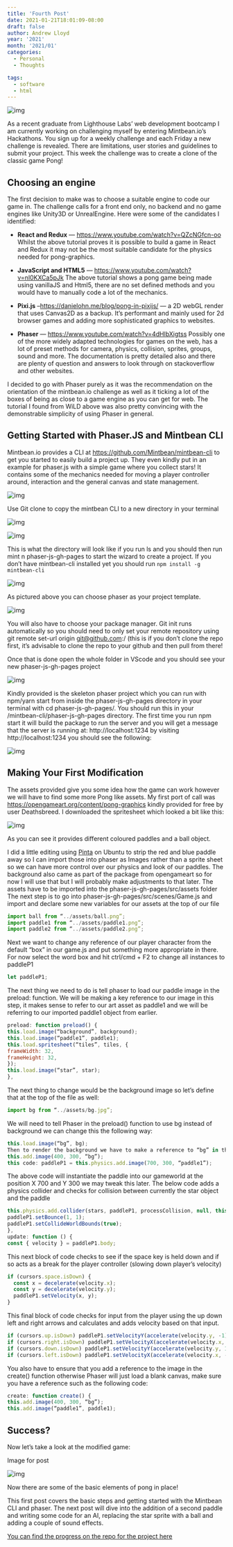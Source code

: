 ```yaml
---
title: 'Fourth Post'
date: 2021-01-21T18:01:09-08:00
draft: false
author: Andrew Lloyd
year: '2021'
month: '2021/01'
categories:
  - Personal
  - Thoughts

tags:
  - software
  - html
---
```


![img](https://miro.medium.com/max/700/1*mpj36aaGse8i4wavnyZwhA.jpeg#center)

As a recent graduate from Lighthouse Labs’ web development bootcamp I am currently working on challenging myself by entering Mintbean.io’s Hackathons. You sign up for a weekly challenge and each Friday a new challenge is revealed. There are limitations, user stories and guidelines to submit your project. This week the challenge was to create a clone of the classic game Pong!

<!--more-->

## Choosing an engine

The first decision to make was to choose a suitable engine to code our game in. The challenge calls for a front end only, no backend and no game engines like Unity3D or UnrealEngine. Here were some of the candidates I identified:

- **React and Redux** — https://www.youtube.com/watch?v=QZcNGfcn-oo
  Whilst the above tutorial proves it is possible to build a game in React and Redux it may not be the most suitable candidate for the physics needed for pong-graphics.

- **JavaScript and HTML5** — https://www.youtube.com/watch?v=nl0KXCa5pJk
  The above tutorial shows a pong game being made using vanillaJS and Html5, there are no set defined methods and you would have to manually code a lot of the mechanics.

- **Pixi.js** –https://danielohn.me/blog/pong-in-pixijs/ — a 2D webGL render that uses Canvas2D as a backup. It’s performant and mainly used for 2d browser games and adding more sophisticated graphics to websites.

- **Phaser** — https://www.youtube.com/watch?v=4dHlbXigtss Possibly one of the more widely adapted technologies for games on the web, has a lot of preset methods for camera, physics, collision, sprites, groups, sound and more. The documentation is pretty detailed also and there are plenty of question and answers to look through on stackoverflow and other websites.

I decided to go with Phaser purely as it was the recommendation on the orientation of the mintbean.io challenge as well as it ticking a lot of the boxes of being as close to a game engine as you can get for web. The tutorial I found from WiLD above was also pretty convincing with the demonstrable simplicity of using Phaser in general.

## Getting Started with Phaser.JS and Mintbean CLI

Mintbean.io provides a CLI at https://github.com/Mintbean/mintbean-cli to get you started to easily build a project up. They even kindly put in an example for phaser.js with a simple game where you collect stars! It contains some of the mechanics needed for moving a player controller around, interaction and the general canvas and state management.

![img](https://miro.medium.com/max/700/1*EsgyzbKuQOANBYbzRSH36w.png#center)

Use Git clone to copy the mintbean CLI to a new directory in your terminal

![img](https://miro.medium.com/max/700/1*pwr7jDvoMw0YrZ24tS4MtA.png#center)

![img](https://miro.medium.com/max/700/1*OiIGmNfaH5mlCi0_rhLKdg.png#center)

This is what the directory will look like if you run ls and you should then run mint n phaser-js-gh-pages to start the wizard to create a project. If you don’t have mintbean-cli installed yet you should run `npm install -g mintbean-cli`

![img](https://miro.medium.com/max/700/1*9Vs8iILrt4O5_UPT0hN6Rw.png#center)

As pictured above you can choose phaser as your project template.

![img](https://miro.medium.com/max/700/1*Xg0L9S8lSl4fbF4eJG5YEQ.png#center)

You will also have to choose your package manager. Git init runs automatically so you should need to only set your remote repository using git remote set-url origin git@github.com:<YourName>/<YourRepo> (this is if you don’t clone the repo first, it’s advisable to clone the repo to your github and then pull from there!

Once that is done open the whole folder in VScode and you should see your new phaser-js-gh-pages project

![img](https://miro.medium.com/max/700/1*auG0CIrBVtXy_8-guB_MdQ.png#center)

Kindly provided is the skeleton phaser project which you can run with npm/yarn start from inside the phaser-js-gh-pages directory in your terminal with cd phaser-js-gh-pages/. You should run this in your /mintbean-cli/phaser-js-gh-pages directory. The first time you run npm start it will build the package to run the server and you will get a message that the server is running at: http://localhost:1234 by visiting http://localhost:1234 you should see the following:

![img](https://miro.medium.com/max/700/1*fCW9e4q0vH6QMs2Jpif7wA.gif#center)

## Making Your First Modification

The assets provided give you some idea how the game can work however we will have to find some more Pong like assets. My first port of call was https://opengameart.org/content/pong-graphics kindly provided for free by user Deathsbreed. I downloaded the spritesheet which looked a bit like this:

![img](https://miro.medium.com/max/250/1*0iYYEzY01ssaeNaJ6caPaA.png#center)

As you can see it provides different coloured paddles and a ball object.

I did a little editing using [Pinta](https://www.pinta-project.com/) on Ubuntu to strip the red and blue paddle away so I can import those into phaser as Images rather than a sprite sheet so we can have more control over our physics and look of our paddles.
The background also came as part of the package from opengameart so for now I will use that but I will probably make adjustments to that later.
The assets have to be imported into the phaser-js-gh-pages/src/assets folder
The next step is to go into phaser-js-gh-pages/src/scenes/Game.js and import and declare some new variables for our assets at the top of our file

```javascript
import ball from “../assets/ball.png”;
import paddle1 from “../assets/paddle1.png”;
import paddle2 from “../assets/paddle2.png”;
```

Next we want to change any reference of our player character from the default “box” in our game.js and put something more appropriate in there. For now select the word box and hit ctrl/cmd + F2 to change all instances to paddleP1

```javascript
let paddleP1;
```

The next thing we need to do is tell phaser to load our paddle image in the preload: function. We will be making a key reference to our image in this step, it makes sense to refer to our art asset as paddle1 and we will be referring to our imported paddle1 object from earlier.

```javascript
preload: function preload() {
this.load.image(“background”, background);
this.load.image(“paddle1”, paddle1);
this.load.spritesheet(“tiles”, tiles, {
frameWidth: 32,
frameHeight: 32,
});
this.load.image(“star”, star);
},
```

The next thing to change would be the background image so let’s define that at the top of the file as well:

```javascript
import bg from “../assets/bg.jpg”;
```

We will need to tell Phaser in the preload() function to use bg instead of background we can change this the following way:

```javascript
this.load.image(“bg”, bg);
Then to render the background we have to make a reference to “bg” in the create() function as follows:
this.add.image(400, 300, “bg”);
this code: paddleP1 = this.physics.add.image(700, 300, “paddle1”);
```

The above code will instantiate the paddle into our gameworld at the position X 700 and Y 300 we may tweak this later.
The below code adds a physics collider and checks for collision between currently the star object and the paddle

```javascript
this.physics.add.collider(stars, paddleP1, processCollision, null, this);
paddleP1.setBounce(1, 1);
paddleP1.setCollideWorldBounds(true);
},
update: function () {
const { velocity } = paddleP1.body;
```

This next block of code checks to see if the space key is held down and if so acts as a break for the player controller (slowing down player’s velocity)

```javascript
if (cursors.space.isDown) {
  const x = decelerate(velocity.x);
  const y = decelerate(velocity.y);
  paddleP1.setVelocity(x, y);
}
```

This final block of code checks for input from the player using the up down left and right arrows and calculates and adds velocity based on that input.

```javascript
if (cursors.up.isDown) paddleP1.setVelocityY(accelerate(velocity.y, -1));
if (cursors.right.isDown) paddleP1.setVelocityX(accelerate(velocity.x, 1));
if (cursors.down.isDown) paddleP1.setVelocityY(accelerate(velocity.y, 1));
if (cursors.left.isDown) paddleP1.setVelocityX(accelerate(velocity.x, -1));
```

You also have to ensure that you add a reference to the image in the create() function otherwise Phaser
will just load a blank canvas, make sure you have a reference such as the following code:

```javascript
create: function create() {
this.add.image(400, 300, “bg”);
this.add.image(“paddle1”, paddle1);
```

## Success?

Now let’s take a look at the modified game:

Image for post

![img](https://miro.medium.com/max/700/1*g04FzMzT3jTri0dvMkByrg.gif#center)

Now there are some of the basic elements of pong in place!

This first post covers the basic steps and getting started with the Mintbean CLI and phaser. The next post will dive into the addition of a second paddle and writing some code for an AI, replacing the star sprite with a ball and adding a couple of sound effects.

[You can find the progress on the repo for the project here](https://github.com/AndrewRLloyd88/pong-hackathon)
